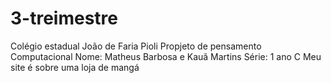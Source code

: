 # 3-treimestre
Colégio estadual João de Faria Pioli
Propjeto de pensamento Computacional
Nome: Matheus Barbosa e Kauã Martins
Série: 1 ano C
Meu site é sobre uma loja de mangá